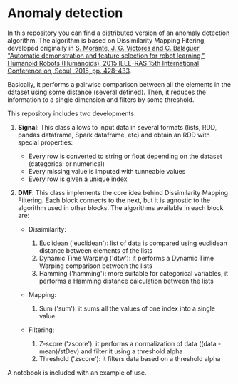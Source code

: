 # Anomaly detection

In this repository you can find a distributed version of an anomaly detection algorithm. The algorithm is based on Dissimilarity Mapping Fitering, developed originally in [S. Morante, J. G. Victores and C. Balaguer, "Automatic demonstration and feature selection for robot learning," Humanoid Robots (Humanoids), 2015 IEEE-RAS 15th International Conference on, Seoul, 2015, pp. 428-433](http://ieeexplore.ieee.org/stamp/stamp.jsp?tp=&arnumber=7363569&isnumber=7362951).

Basically, it performs a pairwise comparison between all the elements in the dataset using some distance (several defined). Then, it reduces the information to a single dimension and filters by some threshold.

This repository includes two developments:

1. **Signal**: This class allows to input data in several formats (lists, RDD, pandas dataframe, Spark dataframe, etc) and obtain an RDD with special properties:
	- Every row is converted to string or float depending on the dataset (categorical or numerical)
	- Every missing value is imputed with tunneable values
	- Every row is given a unique index

2. **DMF**: This class implements the core idea behind Dissimilarity Mapping Filtering. Each block connects to the next, but it is agnostic to the algorithm used in other blocks. The algorithms available in each block are:
	- Dissimilarity:
		1. Euclidean ('euclidean'): list of data is compared using euclidean distance between elements of the lists
		2. Dynamic Time Warping ('dtw'): it performs a Dynamic Time Warping comparison between the lists
		3. Hamming ('hamming'): more suitable for categorical variables, it performs a Hamming distance calculation between the lists
		
	- Mapping:
		1. Sum ('sum'): it sums all the values of one index into a single value
		
	- Filtering:
		1. Z-score ('zscore'): it performs a normalization of data ((data - mean)/stDev) and filter it using a threshold alpha
		2. Threshold ('zscore'): it filters data based on a threshold alpha
		
		
A notebook is included with an example of use.
